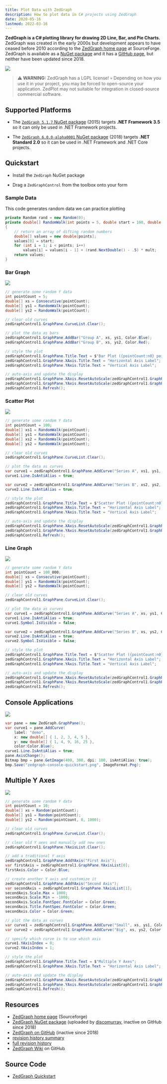 ```yaml
---
title: Plot Data with ZedGraph
description: How to plot data in C# projects using ZedGraph
date: 2020-05-16
lastmod: 2022-03-16
---
```


**ZedGraph is a C# plotting library for drawing 2D Line, Bar, and Pie Charts.** ZedGraph was created in the early 2000s but development appears to have ceased before 2010 according to the [ZedGraph home page](http://zedgraph.sourceforge.net/samples.html) at SourceForge. ZedGraph is available as a [NuGet package](https://www.nuget.org/packages/ZedGraph) and it has a [GitHub page](https://github.com/ZedGraph/ZedGraph), but neither have been updated since 2018.

<img src="zedgraph-quickstart.gif" class="d-block mx-auto my-4">

> **⚠️ WARNING:** ZedGraph has a LGPL license! 💀 Depending on how you use it in your project, you may be forced to open-source your application. ZedPlot may not suitable for integration in closed-source commercial software.

## Supported Platforms

* The [`ZedGraph 5.1.7` NuGet package](https://www.nuget.org/packages/ZedGraph/5.1.7) (2015) targets **.NET Framework 3.5** so it can only be used in .NET Framework projects.

* The [`ZedGraph 6.0.0-alpha0001` NuGet package](https://www.nuget.org/packages/ZedGraph/6.0.0-alpha0001) (2018) targets **.NET Standard 2.0** so it can be used in .NET Framework and .NET Core projects.

## Quickstart

* Install the `ZedGraph` NuGet package

* Drag a `ZedGraphControl` from the toolbox onto your form

### Sample Data

This code generates random data we can practice plotting

```cs
private Random rand = new Random(0);
private double[] RandomWalk(int points = 5, double start = 100, double mult = 50)
{
    // return an array of difting random numbers
    double[] values = new double[points];
    values[0] = start;
    for (int i = 1; i < points; i++)
        values[i] = values[i - 1] + (rand.NextDouble() - .5) * mult;
    return values;
}
```

### Bar Graph

<img src="zedgraph-quickstart-bar.png" class="d-block mx-auto my-5 shadow">

```cs
// generate some random Y data
int pointCount = 5;
double[] xs = Consecutive(pointCount);
double[] ys1 = RandomWalk(pointCount);
double[] ys2 = RandomWalk(pointCount);

// clear old curves
zedGraphControl1.GraphPane.CurveList.Clear();

// plot the data as bars
zedGraphControl1.GraphPane.AddBar("Group A", xs, ys1, Color.Blue);
zedGraphControl1.GraphPane.AddBar("Group B", xs, ys2, Color.Red);

// style the plot
zedGraphControl1.GraphPane.Title.Text = $"Bar Plot ({pointCount:n0} points)";
zedGraphControl1.GraphPane.XAxis.Title.Text = "Horizontal Axis Label";
zedGraphControl1.GraphPane.YAxis.Title.Text = "Vertical Axis Label";

// auto-axis and update the display
zedGraphControl1.GraphPane.XAxis.ResetAutoScale(zedGraphControl1.GraphPane, CreateGraphics());
zedGraphControl1.GraphPane.YAxis.ResetAutoScale(zedGraphControl1.GraphPane, CreateGraphics());
zedGraphControl1.Refresh();
```

### Scatter Plot

<img src="zedgraph-quickstart-scatter.png" class="d-block mx-auto my-5 shadow">

```cs
// generate some random Y data
int pointCount = 100;
double[] xs1 = RandomWalk(pointCount);
double[] ys1 = RandomWalk(pointCount);
double[] xs2 = RandomWalk(pointCount);
double[] ys2 = RandomWalk(pointCount);

// clear old curves
zedGraphControl1.GraphPane.CurveList.Clear();

// plot the data as curves
var curve1 = zedGraphControl1.GraphPane.AddCurve("Series A", xs1, ys1, Color.Blue);
curve1.Line.IsAntiAlias = true;

var curve2 = zedGraphControl1.GraphPane.AddCurve("Series B", xs2, ys2, Color.Red);
curve2.Line.IsAntiAlias = true;

// style the plot
zedGraphControl1.GraphPane.Title.Text = $"Scatter Plot ({pointCount:n0} points)";
zedGraphControl1.GraphPane.XAxis.Title.Text = "Horizontal Axis Label";
zedGraphControl1.GraphPane.YAxis.Title.Text = "Vertical Axis Label";

// auto-axis and update the display
zedGraphControl1.GraphPane.XAxis.ResetAutoScale(zedGraphControl1.GraphPane, CreateGraphics());
zedGraphControl1.GraphPane.YAxis.ResetAutoScale(zedGraphControl1.GraphPane, CreateGraphics());
zedGraphControl1.Refresh();
```

### Line Graph

<img src="zedgraph-quickstart-line.png" class="d-block mx-auto my-5 shadow">

```cs
// generate some random Y data
int pointCount = 100_000;
double[] xs = Consecutive(pointCount);
double[] ys1 = RandomWalk(pointCount);
double[] ys2 = RandomWalk(pointCount);

// clear old curves
zedGraphControl1.GraphPane.CurveList.Clear();

// plot the data as curves
var curve1 = zedGraphControl1.GraphPane.AddCurve("Series A", xs, ys1, Color.Blue);
curve1.Line.IsAntiAlias = true;
curve1.Symbol.IsVisible = false;

var curve2 = zedGraphControl1.GraphPane.AddCurve("Series B", xs, ys2, Color.Red);
curve2.Line.IsAntiAlias = true;
curve2.Symbol.IsVisible = false;

// style the plot
zedGraphControl1.GraphPane.Title.Text = $"Scatter Plot ({pointCount:n0} points)";
zedGraphControl1.GraphPane.XAxis.Title.Text = "Horizontal Axis Label";
zedGraphControl1.GraphPane.YAxis.Title.Text = "Vertical Axis Label";

// auto-axis and update the display
zedGraphControl1.GraphPane.XAxis.ResetAutoScale(zedGraphControl1.GraphPane, CreateGraphics());
zedGraphControl1.GraphPane.YAxis.ResetAutoScale(zedGraphControl1.GraphPane, CreateGraphics());
zedGraphControl1.Refresh();
```

## Console Applications

<img src="zedgraph-console-quickstart.png" class="d-block mx-auto my-5 shadow">

```cs
var pane = new ZedGraph.GraphPane();
var curve1 = pane.AddCurve(
    label: "demo",
    x: new double[] { 1, 2, 3, 4, 5 },
    y: new double[] { 1, 4, 9, 16, 25 },
    color:Color.Blue);
curve1.Line.IsAntiAlias = true;
pane.AxisChange();
Bitmap bmp = pane.GetImage(400, 300, dpi: 100, isAntiAlias: true);
bmp.Save("zedgraph-console-quickstart.png", ImageFormat.Png);
```

## Multiple Y Axes

<img src="zedgraph-multiple-y-axes.png" class="d-block mx-auto my-5">

```cs
// generate some random Y data
int pointCount = 10;
double[] xs = Random(pointCount);
double[] ys1 = Random(pointCount);
double[] ys2 = Random(pointCount, 0, 1000);

// clear old curves
zedGraphControl1.GraphPane.CurveList.Clear();

// clear old Y axes and manually add new ones
zedGraphControl1.GraphPane.YAxisList.Clear();

// add a traditional Y axis
zedGraphControl1.GraphPane.AddYAxis("First Axis");
var firstAxis = zedGraphControl1.GraphPane.YAxisList[0];
firstAxis.Color = Color.Blue;

// create another Y axis and customize it
zedGraphControl1.GraphPane.AddYAxis("Second Axis");
var secondAxis = zedGraphControl1.GraphPane.YAxisList[1];
secondAxis.Scale.Max = 1000;
secondAxis.Scale.Min = -1000;
secondAxis.Scale.FontSpec.FontColor = Color.Green;
secondAxis.Title.FontSpec.FontColor = Color.Green;
secondAxis.Color = Color.Green;

// plot the data as curves
var curve1 = zedGraphControl1.GraphPane.AddCurve("Small", xs, ys1, Color.Blue);
var curve2 = zedGraphControl1.GraphPane.AddCurve("Big", xs, ys2, Color.Green);

// specify which curve is to use which axis
curve1.YAxisIndex = 0;
curve2.YAxisIndex = 1;

// style the plot
zedGraphControl1.GraphPane.Title.Text = $"Multiple Y Axes";
zedGraphControl1.GraphPane.XAxis.Title.Text = "Horizontal Axis Label";

// auto-axis and update the display
zedGraphControl1.GraphPane.XAxis.ResetAutoScale(zedGraphControl1.GraphPane, CreateGraphics());
zedGraphControl1.GraphPane.YAxis.ResetAutoScale(zedGraphControl1.GraphPane, CreateGraphics());
zedGraphControl1.Refresh();
```

## Resources
* [ZedGraph home page](http://zedgraph.sourceforge.net/samples.html) (Sourceforge)
* [ZedGraph NuGet package](https://www.nuget.org/packages/ZedGraph/) (uploaded by [discomurray](https://github.com/discomurray), inactive on GitHub since 2018)
* [ZedGraph on GitHub](https://github.com/ZedGraph/ZedGraph) (inactive since 2018)
* [revision history summary](http://zedgraph.sourceforge.net/revision.html)
* [full revision history](http://zedgraph.sourceforge.net/revision_history.txt)
* [ZedGraph Wiki](https://github.com/ZedGraph/ZedGraph/wiki) on GitHub

## Source Code

* [ZedGraph Quickstart](https://github.com/swharden/Csharp-Data-Visualization/tree/main/dev/old/plotting/zedgraph/ZedGraphQuickstart)
